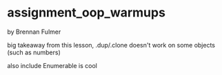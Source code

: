 # assignment_oop_warmups

by Brennan Fulmer

big takeaway from this lesson, .dup/.clone doesn't work on some objects (such as numbers)

also include Enumerable is cool
